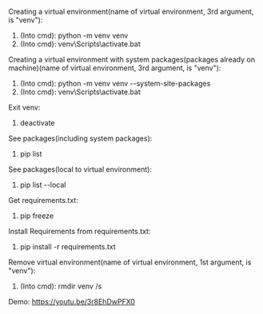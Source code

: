 Creating a virtual environment(name of virtual environment, 3rd argument, is "venv"):
1. (Into cmd): python -m venv venv
2. (Into cmd): venv\Scripts\activate.bat

Creating a virtual environment with system packages(packages already on machine)(name of virtual environment, 3rd argument, is "venv"):
1. (Into cmd): python -m venv venv --system-site-packages
2. (Into cmd): venv\Scripts\activate.bat

Exit venv:
1. deactivate

See packages(including system packages):
1. pip list 

See packages(local to virtual environment):
1. pip list --local

Get requirements.txt:
1. pip freeze

Install Requirements from requirements.txt:
1. pip install -r requirements.txt

Remove virtual environment(name of virtual environment, 1st argument, is "venv"):
1. (Into cmd): rmdir venv /s

Demo:
https://youtu.be/3r8EhDwPFX0

